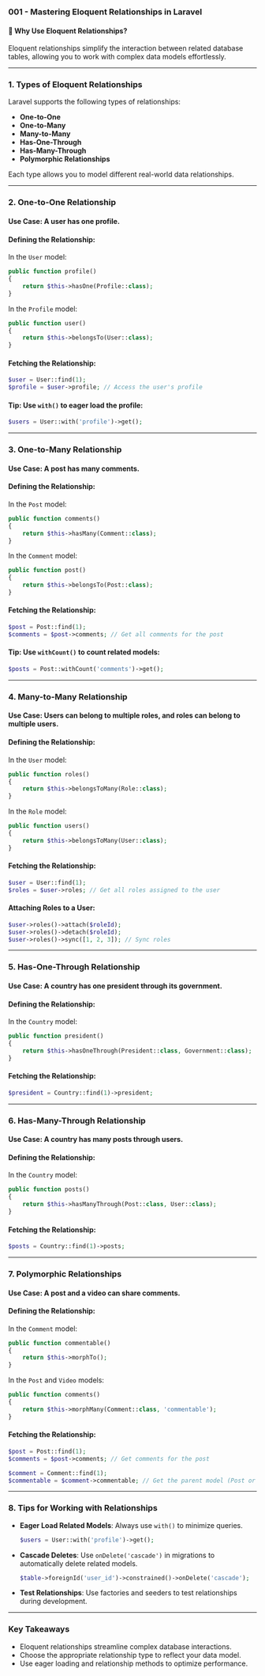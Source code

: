 ### **001 - Mastering Eloquent Relationships in Laravel**

#### 🚀 **Why Use Eloquent Relationships?**
Eloquent relationships simplify the interaction between related database tables, allowing you to work with complex data models effortlessly.

---

### **1. Types of Eloquent Relationships**

Laravel supports the following types of relationships:
- **One-to-One**
- **One-to-Many**
- **Many-to-Many**
- **Has-One-Through**
- **Has-Many-Through**
- **Polymorphic Relationships**

Each type allows you to model different real-world data relationships.

---

### **2. One-to-One Relationship**

#### **Use Case**: A user has one profile.

#### **Defining the Relationship**:
In the `User` model:
```php
public function profile()
{
    return $this->hasOne(Profile::class);
}
```

In the `Profile` model:
```php
public function user()
{
    return $this->belongsTo(User::class);
}
```

#### **Fetching the Relationship**:
```php
$user = User::find(1);
$profile = $user->profile; // Access the user's profile
```

#### **Tip**: Use `with()` to eager load the profile:
```php
$users = User::with('profile')->get();
```

---

### **3. One-to-Many Relationship**

#### **Use Case**: A post has many comments.

#### **Defining the Relationship**:
In the `Post` model:
```php
public function comments()
{
    return $this->hasMany(Comment::class);
}
```

In the `Comment` model:
```php
public function post()
{
    return $this->belongsTo(Post::class);
}
```

#### **Fetching the Relationship**:
```php
$post = Post::find(1);
$comments = $post->comments; // Get all comments for the post
```

#### **Tip**: Use `withCount()` to count related models:
```php
$posts = Post::withCount('comments')->get();
```

---

### **4. Many-to-Many Relationship**

#### **Use Case**: Users can belong to multiple roles, and roles can belong to multiple users.

#### **Defining the Relationship**:
In the `User` model:
```php
public function roles()
{
    return $this->belongsToMany(Role::class);
}
```

In the `Role` model:
```php
public function users()
{
    return $this->belongsToMany(User::class);
}
```

#### **Fetching the Relationship**:
```php
$user = User::find(1);
$roles = $user->roles; // Get all roles assigned to the user
```

#### **Attaching Roles to a User**:
```php
$user->roles()->attach($roleId);
$user->roles()->detach($roleId);
$user->roles()->sync([1, 2, 3]); // Sync roles
```

---

### **5. Has-One-Through Relationship**

#### **Use Case**: A country has one president through its government.

#### **Defining the Relationship**:
In the `Country` model:
```php
public function president()
{
    return $this->hasOneThrough(President::class, Government::class);
}
```

#### **Fetching the Relationship**:
```php
$president = Country::find(1)->president;
```

---

### **6. Has-Many-Through Relationship**

#### **Use Case**: A country has many posts through users.

#### **Defining the Relationship**:
In the `Country` model:
```php
public function posts()
{
    return $this->hasManyThrough(Post::class, User::class);
}
```

#### **Fetching the Relationship**:
```php
$posts = Country::find(1)->posts;
```

---

### **7. Polymorphic Relationships**

#### **Use Case**: A post and a video can share comments.

#### **Defining the Relationship**:
In the `Comment` model:
```php
public function commentable()
{
    return $this->morphTo();
}
```

In the `Post` and `Video` models:
```php
public function comments()
{
    return $this->morphMany(Comment::class, 'commentable');
}
```

#### **Fetching the Relationship**:
```php
$post = Post::find(1);
$comments = $post->comments; // Get comments for the post

$comment = Comment::find(1);
$commentable = $comment->commentable; // Get the parent model (Post or Video)
```

---

### **8. Tips for Working with Relationships**

- **Eager Load Related Models**: Always use `with()` to minimize queries.
   ```php
   $users = User::with('profile')->get();
   ```

- **Cascade Deletes**: Use `onDelete('cascade')` in migrations to automatically delete related models.
   ```php
   $table->foreignId('user_id')->constrained()->onDelete('cascade');
   ```

- **Test Relationships**: Use factories and seeders to test relationships during development.

---

### **Key Takeaways**
- Eloquent relationships streamline complex database interactions.
- Choose the appropriate relationship type to reflect your data model.
- Use eager loading and relationship methods to optimize performance.
